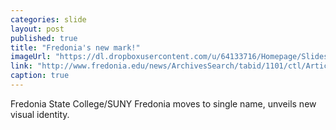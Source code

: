 ```yaml
---
categories: slide
layout: post
published: true
title: "Fredonia's new mark!"
imageUrl: "https://dl.dropboxusercontent.com/u/64133716/Homepage/Slides/fred_logo.jpg"
link: "http://www.fredonia.edu/news/ArchivesSearch/tabid/1101/ctl/ArticleView/mid/1878/articleId/4892/SUNY_Fredonia__Fredonia_State_College_moves_to_single_name_unveils_new_visual_identity.aspx"
caption: true
---
```


Fredonia State College/SUNY Fredonia moves to single name, unveils new visual identity.